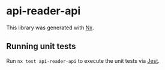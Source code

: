 # api-reader-api

This library was generated with [Nx](https://nx.dev).

## Running unit tests

Run `nx test api-reader-api` to execute the unit tests via [Jest](https://jestjs.io).
